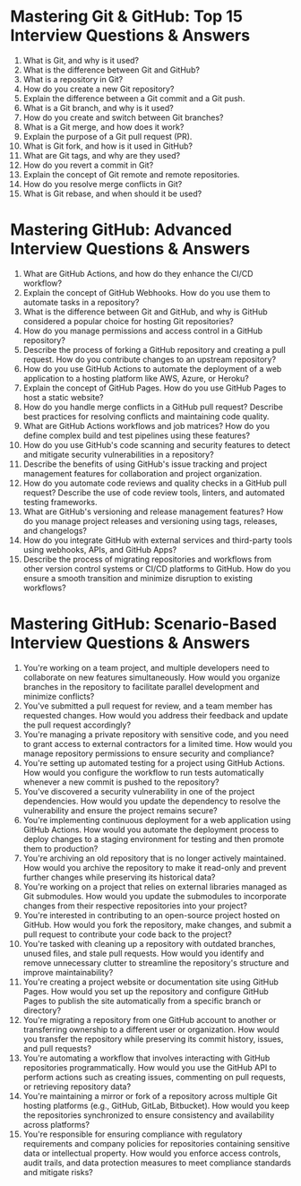 
# Mastering Git & GitHub: Top 15 Interview Questions & Answers
1. What is Git, and why is it used?
2. What is the difference between Git and GitHub?
3. What is a repository in Git?
4. How do you create a new Git repository?
5. Explain the difference between a Git commit and a Git push.
6. What is a Git branch, and why is it used?
7. How do you create and switch between Git branches?
8. What is a Git merge, and how does it work?
9. Explain the purpose of a Git pull request (PR).
10. What is Git fork, and how is it used in GitHub?
11. What are Git tags, and why are they used?
12. How do you revert a commit in Git?
13. Explain the concept of Git remote and remote repositories.
14. How do you resolve merge conflicts in Git?
15. What is Git rebase, and when should it be used?


# Mastering GitHub: Advanced Interview Questions & Answers
1. What are GitHub Actions, and how do they enhance the CI/CD workflow?
2. Explain the concept of GitHub Webhooks. How do you use them to automate tasks in a repository?
3. What is the difference between Git and GitHub, and why is GitHub considered a popular choice for hosting Git repositories?
4. How do you manage permissions and access control in a GitHub repository?
5. Describe the process of forking a GitHub repository and creating a pull request. How do you contribute changes to an upstream repository?
6. How do you use GitHub Actions to automate the deployment of a web application to a hosting platform like AWS, Azure, or Heroku?
7. Explain the concept of GitHub Pages. How do you use GitHub Pages to host a static website?
8. How do you handle merge conflicts in a GitHub pull request? Describe best practices for resolving conflicts and maintaining code quality.
9. What are GitHub Actions workflows and job matrices? How do you define complex build and test pipelines using these features?
10. How do you use GitHub's code scanning and security features to detect and mitigate security vulnerabilities in a repository?
11. Describe the benefits of using GitHub's issue tracking and project management features for collaboration and project organization.
12. How do you automate code reviews and quality checks in a GitHub pull request? Describe the use of code review tools, linters, and automated testing frameworks.
13. What are GitHub's versioning and release management features? How do you manage project releases and versioning using tags, releases, and changelogs?
14. How do you integrate GitHub with external services and third-party tools using webhooks, APIs, and GitHub Apps?
15. Describe the process of migrating repositories and workflows from other version control systems or CI/CD platforms to GitHub. How do you ensure a smooth transition and minimize disruption to existing workflows?


# Mastering GitHub: Scenario-Based Interview Questions & Answers
1. You're working on a team project, and multiple developers need to collaborate on new features simultaneously. How would you organize branches in the repository to facilitate parallel development and minimize conflicts?
2. You've submitted a pull request for review, and a team member has requested changes. How would you address their feedback and update the pull request accordingly?
3. You're managing a private repository with sensitive code, and you need to grant access to external contractors for a limited time. How would you manage repository permissions to ensure security and compliance?
4. You're setting up automated testing for a project using GitHub Actions. How would you configure the workflow to run tests automatically whenever a new commit is pushed to the repository?
5. You've discovered a security vulnerability in one of the project dependencies. How would you update the dependency to resolve the vulnerability and ensure the project remains secure?
6. You're implementing continuous deployment for a web application using GitHub Actions. How would you automate the deployment process to deploy changes to a staging environment for testing and then promote them to production?
7. You're archiving an old repository that is no longer actively maintained. How would you archive the repository to make it read-only and prevent further changes while preserving its historical data?
8. You're working on a project that relies on external libraries managed as Git submodules. How would you update the submodules to incorporate changes from their respective repositories into your project?
9. You're interested in contributing to an open-source project hosted on GitHub. How would you fork the repository, make changes, and submit a pull request to contribute your code back to the project?
10. You're tasked with cleaning up a repository with outdated branches, unused files, and stale pull requests. How would you identify and remove unnecessary clutter to streamline the repository's structure and improve maintainability?
11. You're creating a project website or documentation site using GitHub Pages. How would you set up the repository and configure GitHub Pages to publish the site automatically from a specific branch or directory?
12. You're migrating a repository from one GitHub account to another or transferring ownership to a different user or organization. How would you transfer the repository while preserving its commit history, issues, and pull requests?
13. You're automating a workflow that involves interacting with GitHub repositories programmatically. How would you use the GitHub API to perform actions such as creating issues, commenting on pull requests, or retrieving repository data?
14. You're maintaining a mirror or fork of a repository across multiple Git hosting platforms (e.g., GitHub, GitLab, Bitbucket). How would you keep the repositories synchronized to ensure consistency and availability across platforms?
15. You're responsible for ensuring compliance with regulatory requirements and company policies for repositories containing sensitive data or intellectual property. How would you enforce access controls, audit trails, and data protection measures to meet compliance standards and mitigate risks?